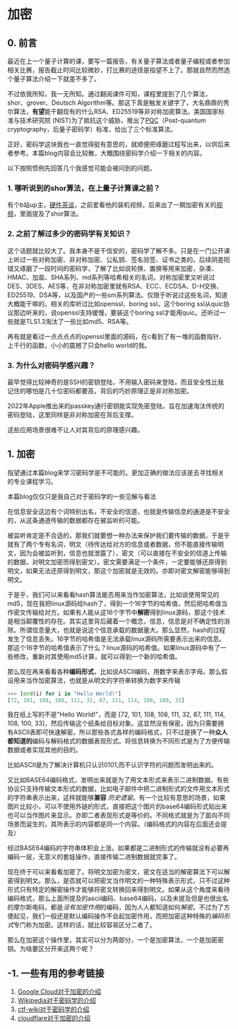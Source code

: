 # 加密

## 0. 前言

最近在上一个量子计算的课，要写一篇报告，有关量子算法或者量子编程或者参加相关比赛，报告截止时间比较微妙，打比赛的途径是指望不上了。那就自然而然选个量子算法介绍一下就差不多了。

不过依我所知，我一无所知。通过翻阅课件可知，课程里提到了几个算法，shor、grover、Deutsch Algorithm等。那这下真是触发关键字了，大名鼎鼎的秀尔算法，**有望**能干翻现有的什么RSA、ED25519等非对称加密算法。美国国家标准与技术研究院 (NIST)为了抵抗这个威胁，推出了[PQC](https://zh.wikipedia.org/wiki/%E5%90%8E%E9%87%8F%E5%AD%90%E5%AF%86%E7%A0%81%E5%AD%A6)（Post-quantum cryptography，后量子密码学）标准，给出了三个标准算法。

正好，密码学这块我也一直觉得挺有意思的，就顺便把琢磨过程写出来，以供后来者参考。本篇blog内容会比较散，大概围绕密码学介绍一下相关的内容。

以下按照惯例先回答几个我感觉可能会被问到的问题。

### 1. 哪听说到的shor算法，在上量子计算课之前？

有个b站up主，[硬件茶谈](https://space.bilibili.com/14871346)，之前爱看他的装机视频，后来出了一期加密有关的[视频](https://www.bilibili.com/video/BV1Eo4y1y7Dh/)，里面提及了shor算法。

### 2. 之前了解过多少的密码学有关知识？

这个话题就比较大了。我本身不是干信安的，密码学了解不多。只是在一门公开课上听过一些对称加密、非对称加密、公私钥、签名验签、证书之类的。后续阴差阳错又琢磨了一段时间的密码学，了解了比如说轮换、置换等用来加密，杂凑、HMAC、加盐、SHA系列、md系列等哈希相关的名词，对称加密里又听说过DES、3DES、AES等，在非对称加密里就有RSA、ECC、ECDSA、D-H交换、ED25519、DSA等，以及国产的一些sm系列算法。仅限于听说过这些名词，知道大概能干嘛的。相关的库听过比如openssl、boring ssl，这个boring ssl从quic协议那边听来的，说openssl支持缓慢，要装这个boring ssl才能用quic。还听过一些就是TLS1.3淘汰了一些比如md5、RSA等。

再有就是看过一点点点点的openssl里面的源码，在c看到了有一堆的函数指针、上千行的函数，小小的震撼了只会hello world的我。

### 3. 为什么对密码学感兴趣？

最早觉得比较神奇的是SSH的密钥登陆，不用输入密码来登陆，而且安全性比我记住的哪怕是几十位密码都要高，背后的巧妙原理正是非对称加密。

2022年Apple推出来的passkey通行密钥能实现免密登陆，旨在加速淘汰传统的密码登陆，这里同样是非对称加密在背后支撑。

这些应用场景很难不让人对其背后的原理感兴趣。

## 1. 加密

指望通过本篇blog来学习密码学是不可能的。更加正确的做法应该是去寻找相关的专业课程学习。

本篇blog仅仅只是我自己对于密码学的一些见解与看法

在信息安全这边有个词特别出名，不安全的信道，也就是传输信息的通道是不安全的，从这条通道传输的数据都存在被监听的可能。

被监听肯定是不合适的，那我们就要想一种办法来保护我们要传输的数据。于是乎就有了两个专有名词，明文（待传达给对方的信息或者数据，但不能直接传输明文，因为会被监听到，信息也就泄露了），密文（可以直接在不安全的信道上传输的数据，对明文加密而得到密文）。密文需要满足一个条件，一定要能够还原得到明文，如果无法还原得到明文，那这个加密就是无效的。亦即对密文解密能够得到明文。

于是乎，我们可以来看看hash算法能否用来当作加密算法，比如说使用常见的md5，现在我把linux源码给hash了，得到一个16字节的哈希值，然后把哈希值当作密文传输给对方。如果有人能从这16个字节中**解密**得到linux源码，那这个技术是相当颠覆性的存在。其实这里背后藏着一个概念，信息，信息是对不确定性的消除。所谓信息量大，也就是说这个信息承载的数据量大。那么显然，hash的过程发生了信息丢失。16字节的哈希值是无法承载linux源码所需要表示出来的信息。那这个16字节的哈希值表示了什么？linux源码的哈希值。如果linux源码中有了一些修改，重新对其使用md5计算，就可以得到一个新的哈希值。

那么现在再来看看各种**编码形式**，比如说ASCII编码，用数字来表示字母。那么假设用来当作加密算法，也就是从明文的字符串转换为数字来传输

```python
>>> [ord(i) for i in "Hello World!"]
[72, 101, 108, 108, 111, 32, 87, 111, 114, 108, 100, 33]
```

我在纸上写的不是"Hello World!"，而是 [72, 101, 108, 108, 111, 32, 87, 111, 114, 108, 100, 33]，然后传输这个纸条给目标对象。这显然没有保密，因为只需要拥有ASCII表即可快速解密。所以那些各式各样的编码格式，只不过是换了一种**众人都知道的**编码与解码格式的数据表现形式。将信息转换为不同形式是为了方便传输数据或者实现其他的目的。

比如ASCII是为了解决计算机只认识0101,而不认识字符的问题而发明出来的。

又比如BASE64编码格式，发明出来就是为了用文本形式来表示二进制数据。有些协议只支持传输文本形式的数据，比如电子邮件中把二进制形式的文件用文本形式的字符串表示出来，这样就能够**兼容** *历史遗留*。有一个比较有意思的场景，如果图片比较小，可以不使用外链的形式，直接把这个图片的base64编码形式贴出来也可以当作图片来显示。亦即二者表现形式是等价的。不同格式就是为了面向不同场景而诞生的，其所表示的内容都是同一个内容。（编码格式的内容在后面还会提及）

经过BASE64编码的字符串体积会上涨。如果都是二进制形式的传输就没有必要再编码一层，无意义的套娃操作，直接传输二进制数据就完事了。

现在终于可以来看看加密了。将明文加密为密文，密文在适当的解密算法下可以解密得到明文。那么，是否就可以把密文当作明文的一种特殊表示形式，只不过这种形式只有特定的解密操作才能够将密文转换回来得到明文。如果从这个角度来看待编码格式，那么上面所提及的ascii编码、base64编码，以及未提及但是也很出名的摩尔斯电码，都是*没有加密作用*的编码，因为人人都知道如何*解密*。不过为了方便起见，我们一般还是默认编码操作不会起加密作用，而把加密这种特殊的*编码形式*专门称为加密。这样的话，就比较容易区分二者了。

那么在加密这个操作里，其实可以分为两部分，一个是加密算法，一个是加密密钥。为啥要区分开来这两个呢？




## -1. 一些有用的参考链接

1. [Google Cloud对于加密的介绍](https://cloud.google.com/learn/what-is-encryption?hl=zh-CN)
2. [Wikipedia对于密码学的介绍](https://zh.wikipedia.org/wiki/%E5%AF%86%E7%A0%81%E5%AD%A6)
3. [ctf-wiki对于密码学的介绍](https://ctf-wiki.org/crypto/introduction/)
4. [cloudflare对于加密的介绍](https://www.cloudflare-cn.com/learning/ssl/what-is-encryption/)
